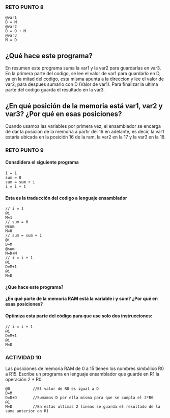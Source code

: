 ### RETO PUNTO 8
```
@var1
D = M
@var2
D = D + M
@var3
M = D
```

## ¿Qué hace este programa?
En resumen este programa suma la var1 y la var2 para guardarlas en var3. En la primera parte del codigo, se lee el valor de var1 para guardarlo en D,
ya en la mitad del codigo, esta misma apunta a la direccion y lee el valor de var2, para despues sumarlo con D (Valor de var1). Para finalizar
la ultima parte del codigo guarda el resultado en la var3.

## ¿En qué posición de la memoria está var1, var2 y var3? ¿Por qué en esas posiciones?
Cuando usamos las variables por primera vez, el ensamblador se encarga de dar la posicion de la memoria a partir del 16 en adelante, es decir, la var1
estaría ubicada en la posición 16 de la ram, la var2 en la 17 y la var3 en la 18.

### RETO PUNTO 9

#### Consdidera el siguiente programa

```
i = 1
sum = 0
sum = sum + i
i = i + 1
```
#### Esta es la traducción del codigo a lenguaje ensamblador

```
// i = 1
@i
M=1
// sum = 0
@sum
M=0
// sum = sum + i
@i
D=M
@sum
M=D+M
// i = i + 1
@i
D=M+1
@i
M=D
````
#### ¿Que hace este programa?
#### ¿En qué parte de la memoria RAM está la variable i y sum? ¿Por qué en esas posiciones?
#### Optimiza esta parte del código para que use solo dos instrucciones:
```
// i = i + 1
@i
D=M+1
@i
M=D
```

### ACTIVIDAD 10
Las posiciones de memoria RAM de 0 a 15 tienen los nombres simbólico R0 a R15. Escribe un programa en lenguaje ensamblador que guarde en R1 la operación 2 * R0.
````
@0          //El valor de R0 es igual a D
D=M
D=D+D       //Sumamos D por ella misma para que se cumpla el 2*R0
@1  
M=D         //En estas ultimas 2 lineas se guarda el resultado de la suma anterior en R1
````
